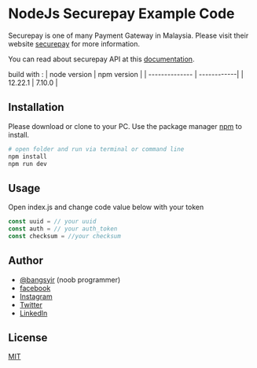 
# NodeJs Securepay Example Code
Securepay is one of many Payment Gateway in Malaysia. Please visit their website [securepay](https://www.securepay.my/) for more information.

You can read about securepay API at this [documentation](https://docs.securepay.my/api).

build with :
| node version   | npm version |
| -------------- | ------------|
| 12.22.1       | 7.10.0      |

## Installation

Please download or clone to your PC.
Use the package manager [npm](https://www.npmjs.com/) to install.

```bash
# open folder and run via terminal or command line
npm install
npm run dev
```

## Usage

Open index.js and change code value below with your token

```javascript
const uuid = // your uuid
const auth = // your auth_token
const checksum = //your checksum
```
## Author
* [@bangsyir](https://bangsyir.github.io/) (noob programmer)
* [facebook](https://www.facebook.com/abcdefghijklmnopkrstuvwxyz1234567890)
* [Instagram](https://instagram.com/teahaliasuam)
* [Twitter](https://twitter.com/bangsyir)
* [LinkedIn](https://www.linkedin.com/in/syirra-fitrah-763672193/)
## License
[MIT](https://choosealicense.com/licenses/mit/)